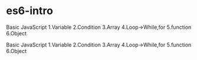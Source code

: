 ﻿# es6-intro
 Basic JavaScript
1.Variable
2.Condition
3.Array
4.Loop->While,for
5.function
6.Object

Basic JavaScript
1.Variable
2.Condition
3.Array
4.Loop->While,for
5.function
6.Object
